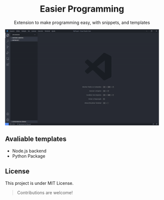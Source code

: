 <h1 align="center">Easier Programming</h1>

<p align="center">Extension to make programming easy, with snippets, and templates</p>

![Example](.media/Example.gif)

## Avaliable templates
- Node.js backend
- Python Package

## License
This project is under MIT License.

> Contributions are welcome!